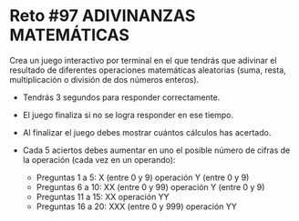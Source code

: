 <!-- trunk-ignore-all(prettier) -->
# Reto #97 ADIVINANZAS MATEMÁTICAS

Crea un juego interactivo por terminal en el que tendrás que adivinar el resultado de diferentes operaciones matemáticas aleatorias (suma, resta, multiplicación o división de dos números enteros).

* Tendrás 3 segundos para responder correctamente.
* El juego finaliza si no se logra responder en ese tiempo.
* Al finalizar el juego debes mostrar cuántos cálculos has acertado.
* Cada 5 aciertos debes aumentar en uno el posible número de cifras de la operación (cada vez en un operando):

  * Preguntas 1 a 5: X (entre 0 y 9) operación Y (entre 0 y 9)
  * Preguntas 6 a 10: XX (entre 0 y 99) operación Y (entre 0 y 9)
  * Preguntas 11 a 15: XX operación YY
  * Preguntas 16 a 20: XXX (entre 0 y 999) operación YY
